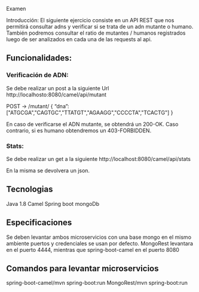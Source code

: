 Examen 

Introducción:
El siguiente ejercicio consiste en un API REST que nos permitirá consultar adns y verificar si se trata de un adn mutante o humano.
También podremos consultar el ratio de mutantes / humanos registrados luego de ser analizados en cada una de las requests al api.

## Funcionalidades:

### Verificación de ADN:

Se debe realizar un post a la siguiente Url http://localhosto:8080/camel/api/mutant

POST → /mutant/
{
“dna”:["ATGCGA","CAGTGC","TTATGT","AGAAGG","CCCCTA","TCACTG"]
}

En caso de verificarse el ADN mutante, se obtendrá un 200-OK. Caso contrario, si es humano obtendremos un 403-FORBIDDEN.

### Stats:

Se debe realizar un get a la siguiente http://localhost:8080/camel/api/stats

En la misma se devolvera un json.

## Tecnologias
Java 1.8
Camel
Spring boot
mongoDb

## Especificaciones
Se deben levantar ambos microservicios con una base mongo en el mismo ambiente puertos y credenciales se usan por defecto.
MongoRest levantara en el puerto 4444, mientras que spring-boot-camel en el puerto 8080

## Comandos para levantar microservicios
spring-boot-camel/mvn spring-boot:run
MongoRest/mvn spring-boot:run